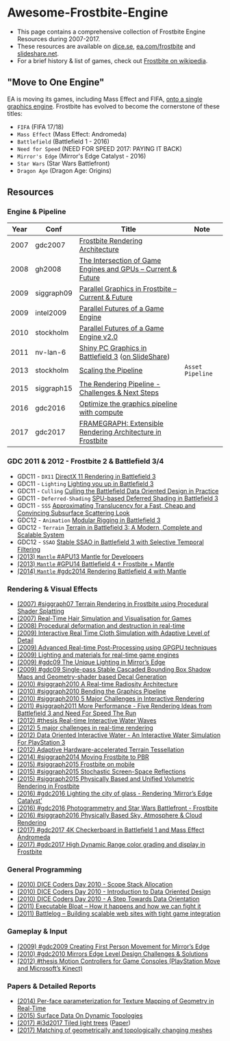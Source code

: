 
# Awesome-Frostbite-Engine

- This page contains a comprehensive collection of Frostbite Engine Resources during 2007-2017.
- These resources are available on [dice.se](http://www.dice.se/), [ea.com/frostbite](https://www.ea.com/frostbite) and [slideshare.net](https://www.slideshare.net/).
- For a brief history & list of games, check out [Frostbite on wikipedia][wikipedia].

[wikipedia]: https://en.wikipedia.org/wiki/Frostbite_(game_engine)

## "Move to One Engine"

EA is moving its games, including Mass Effect and FIFA, [onto a single graphics engine](http://www.techradar.com/news/gaming/from-battlefield-to-fifa-here-s-what-ea-s-frostbite-revolution-means-for-you-1323291). Frostbite has evolved to become the cornerstone of these titles:

- `FIFA` (FIFA 17/18)
- `Mass Effect` (Mass Effect: Andromeda)
- `Battlefield` (Battlefield 1 - 2016)  
- `Need for Speed` (NEED FOR SPEED 2017: PAYING IT BACK)
- `Mirror's Edge` (Mirror's Edge Catalyst - 2016)
- `Star Wars` (Star Wars Battlefront) 
- `Dragon Age` (Dragon Age: Origins)

## Resources

### Engine & Pipeline 

Year | Conf       | Title | Note
---- | ---------- | ----- | ----
2007 | gdc2007    | [Frostbite Rendering Architecture][render-arc] | 
2008 | gh2008     | [The Intersection of Game Engines and GPUs – Current & Future][intersection-game-engines-gpus] | 
2009 | siggraph09 | [Parallel Graphics in Frostbite – Current & Future][parallel-graphics] | 
2009 | intel2009  | [Parallel Futures of a Game Engine][parallel-engine-1] | 
2010 | stockholm  | [Parallel Futures of a Game Engine v2.0][parallel-engine-2] | 
2011 | nv-lan-6   | [Shiny PC Graphics in Battlefield 3][shiny] ([on SlideShare][shiny-2]) | 
2013 | stockholm  | [Scaling the Pipeline][scaling]| `Asset Pipeline`
2015 | siggraph15 | [The Rendering Pipeline - Challenges & Next Steps][pipeline]| 
2016 | gdc2016    | [Optimize the graphics pipeline with compute][opt-compute]| 
2017 | gdc2017    | [FRAMEGRAPH: Extensible Rendering Architecture in Frostbite][framegraph]| 

[render-arc]: http://www.dice.se/news/frostbite-rendering-architecture-real-time-procedural-shading-texturing-techniques/
[intersection-game-engines-gpus]: http://www.dice.se/news/intersection-game-engines-gpus-current-future/
[parallel-graphics]: http://www.dice.se/news/parallel-graphics-frostbite-current-future/
[parallel-engine-1]: http://www.dice.se/news/parallel-futures-game-engine-2/
[parallel-engine-2]: http://www.dice.se/news/parallel-futures-game-engine-v2-0/
[shiny]: http://www.dice.se/news/shiny-pc-graphics-battlefield-3/
[shiny-2]: https://www.slideshare.net/DICEStudio/shiny-pc-graphics-in-battlefield-3?from_action=save
[scaling]: http://www.dice.se/news/scaling-pipeline/
[pipeline]: https://www.slideshare.net/repii/the-rendering-pipeline-challenges-next-steps
[opt-compute]: https://www.ea.com/frostbite/news/optimizing-the-graphics-pipeline-with-compute
[framegraph]: https://www.ea.com/frostbite/news/framegraph-extensible-rendering-architecture-in-frostbite

### GDC 2011 & 2012 - Frostbite 2 & Battlefield 3/4

- GDC11 - `DX11` [DirectX 11 Rendering in Battlefield 3](http://www.dice.se/news/directx-11-rendering-battlefield-3/)
- GDC11 - `Lighting` [Lighting you up in Battlefield 3](http://www.dice.se/news/lighting-battlefield-3/)
- GDC11 - `Culling` [Culling the Battlefield Data Oriented Design in Practice](http://www.dice.se/news/culling-battlefield-data-oriented-design-practice/)
- GDC11 - `Deferred-Shading` [SPU-based Deferred Shading in Battlefield 3](http://www.dice.se/news/spu-based-deferred-shading-battlefield-3-playstation-3/)
- GDC11 - `SSS` [Approximating Translucency for a Fast, Cheap and Convincing Subsurface Scattering Look](http://www.dice.se/news/approximating-translucency-fast-cheap-convincing-subsurface-scattering-look/)
- GDC12 - `Animation` [Modular Rigging in Battlefield 3](http://www.dice.se/news/modular-rigging-battlefield-3/)
- GDC12 - `Terrain` [Terrain in Battlefield 3: A Modern, Complete and Scalable System](http://www.dice.se/news/terrain-battlefield-3-modern-complete-scalable-system/)
- GDC12 - `SSAO` [Stable SSAO in Battlefield 3 with Selective Temporal Filtering](http://www.dice.se/news/stable-ssao-battlefield-3-selective-temporal-filtering/)
- [(2013) `Mantle` #APU13 Mantle for Developers](https://www.ea.com/frostbite/news/mantle-for-developers)
- [(2013) `Mantle` #GPU14 Battlefield 4 + Frostbite + Mantle](http://www.dice.se/news/battlefield-4-frostbite-mantle/)
- [(2014) `Mantle` #gdc2014 Rendering Battlefield 4 with Mantle](http://www.dice.se/news/rendering-battlefield-4-mantle/)

### Rendering & Visual Effects

- [(2007) #siggraph07 Terrain Rendering in Frostbite using Procedural Shader Splatting](http://www.dice.se/news/terrain-rendering-frostbite-using-procedural-shader-splatting/)
- [(2007) Real-Time Hair Simulation and Visualisation for Games](http://www.dice.se/news/real-time-hair-simulation-visualisation-games/)
- [(2008) Procedural deformation and destruction in real-time](http://www.dice.se/news/procedural-deformation-destruction-real-time/)
- [(2009) Interactive Real Time Cloth Simulation with Adaptive Level of Detail](http://www.dice.se/news/interactive-real-time-cloth-simulation-adaptive-level-detail/)
- [(2009) Advanced Real-time Post-Processing using GPGPU techniques](http://www.dice.se/news/advanced-real-time-post-processing-using-gpgpu-techniques/)
- [(2009) Lighting and materials for real-time game engines](http://www.dice.se/news/lighting-materials-real-time-game-engines/)
- [(2009) #gdc09 The Unique Lighting in Mirror’s Edge](http://www.dice.se/news/unique-lighting-mirrors-edge/)
- [(2009) #gdc09 Single-pass Stable Cascaded Bounding Box Shadow Maps and Geometry-shader based Decal Generation](http://www.dice.se/news/shadows-decals-d3d10-techniques-frostbite/)
- [(2010) #siggraph2010 A Real-time Radiosity Architecture](http://www.dice.se/news/real-time-radiosity-architecture/)
- [(2010) #siggraph2010 Bending the Graphics Pipeline](http://www.dice.se/news/bending-graphics-pipeline/)
- [(2010) #siggraph2010 5 Major Challenges in Interactive Rendering](http://www.dice.se/news/5-major-challenges-interactive-rendering/)
- [(2011) #siggraph2011 More Performance - Five Rendering Ideas from Battlefield 3 and Need For Speed The Run](http://www.dice.se/news/performance-five-rendering-ideas-battlefield-3-need-speed-run/)
- [(2012) #thesis Real-time Interactive Water Waves](http://www.dice.se/news/realtime-interactive-water-waves/)
- [(2012) 5 major challenges in real-time rendering](http://www.dice.se/news/5-major-challenges-real-time-rendering/)
- [(2012) Data Oriented Interactive Water - An Interactive Water Simulation For PlayStation 3](http://www.dice.se/news/data-oriented-interactive-water/)
- [(2012) Adaptive Hardware-accelerated Terrain Tessellation](http://www.dice.se/news/adaptive-hardware-accelerated-terrain-tessellation/)
- [(2014) #siggraph2014 Moving Frostbite to PBR](https://www.ea.com/frostbite/news/moving-frostbite-to-pb)
- [(2015) #siggraph2015 Frostbite on mobile](https://www.ea.com/frostbite/news/frostbite-on-mobile)
- [(2015) #siggraph2015 Stochastic Screen-Space Reflections](https://www.ea.com/frostbite/news/stochastic-screen-space-reflections)
- [(2015) #siggraph2015 Physically Based and Unified Volumetric Rendering in Frostbite](https://www.ea.com/frostbite/news/physically-based-unified-volumetric-rendering-in-frostbite)
- [(2016) #gdc2016 Lighting the city of glass - Rendering ‘Mirror’s Edge Catalyst’](https://www.ea.com/frostbite/news/lighting-the-city-of-glass)
- [(2016) #gdc2016 Photogrammetry and Star Wars Battlefront - Frostbite](https://www.ea.com/frostbite/news/photogrammetry-and-star-wars-battlefront)
- [(2016) #siggraph2016 Physically Based Sky, Atmosphere & Cloud Rendering](https://www.ea.com/frostbite/news/physically-based-sky-atmosphere-and-cloud-rendering)
- [(2017) #gdc2017 4K Checkerboard in Battlefield 1 and Mass Effect Andromeda](https://www.ea.com/frostbite/news/4k-checkerboard-in-battlefield-1-and-mass-effect-andromeda)
- [(2017) #gdc2017 High Dynamic Range color grading and display in Frostbite](https://www.ea.com/frostbite/news/high-dynamic-range-color-grading-and-display-in-frostbite)

### General Programming

- [(2010) DICE Coders Day 2010 - Scope Stack Allocation](http://www.dice.se/news/scope-stack-allocation/)
- [(2010) DICE Coders Day 2010 - Introduction to Data Oriented Design](http://www.dice.se/news/introduction-data-oriented-design/)
- [(2010) DICE Coders Day 2010 - A Step Towards Data Orientation](http://www.dice.se/news/step-towards-data-orientation/)
- [(2011) Executable Bloat – How it happens and how we can fight it](http://www.dice.se/news/executable-bloat-happens-can-fight/)
- [(2011) Battlelog – Building scalable web sites with tight game integration](http://www.dice.se/news/battlelog-building-scalable-web-sites-tight-game-integration/)

### Gameplay & Input

- [(2009) #gdc2009 Creating First Person Movement for Mirror’s Edge](http://www.dice.se/news/creating-first-person-movement-mirrors-edge/)
- [(2010) #gdc2010 Mirrors Edge Level Design Challenges & Solutions](http://www.dice.se/news/mirrors-edge-level-design-challenges-solutions/)
- [(2012) #thesis Motion Controllers for Game Consoles (PlayStation Move and Microsoft’s Kinect)](http://www.dice.se/news/motion-controllers-game-consoles/)

### Papers & Detailed Reports

- [(2014) Per-face parameterization for Texture Mapping of Geometry in Real-Time](https://www.ea.com/frostbite/news/per-face-parameterization-for-texture-mapping-of-geometry-in-real-time)
- [(2015) Surface Data On Dynamic Topologies](http://www.dice.se/news/master-thesis-surface-data-dynamic-topologies/)
- [(2017) #i3d2017 Tiled light trees](https://www.ea.com/frostbite/news/tiled-light-trees) ([Paper](http://yuriyodonnell.com/publications/TiledLightTrees-preprint.pdf))
- [(2017) Matching of geometrically and topologically changing meshes](https://www.ea.com/frostbite/news/matching-of-geometrically-and-topologically-changing-meshes)

